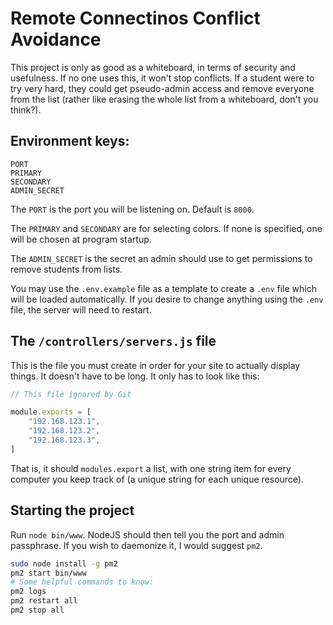 # Remote Connectinos Conflict Avoidance
This project is only as good as a whiteboard, in terms of security and usefulness. If no one uses this, it won't stop conflicts. If a student were to try very hard, they could get pseudo-admin access and remove everyone from the list (rather like erasing the whole list from a whiteboard, don't you think?).

## Environment keys:
```
PORT
PRIMARY
SECONDARY
ADMIN_SECRET
```

The `PORT` is the port you will be listening on. Default is `8000`.

The `PRIMARY` and `SECONDARY` are for selecting colors. If none is specified, one will be chosen at program startup.

The `ADMIN_SECRET` is the secret an admin should use to get permissions to remove students from lists.

You may use the `.env.example` file as a template to create a `.env` file which will be loaded automatically. If you desire to change anything using the `.env` file, the server will need to restart.

## The `/controllers/servers.js` file

This is the file you must create in order for your site to actually display things. It doesn't have to be long. It only has to look like this:

```JavaScript
// This file ignored by Git

module.exports = [
    "192.168.123.1",
    "192.168.123.2",
    "192.168.123.3",
]
```

That is, it should `modules.export` a list, with one string item for every computer you keep track of (a unique string for each unique resource).

## Starting the project

Run `node bin/www`. NodeJS should then tell you the port and admin passphrase. If you wish to daemonize it, I would suggest `pm2`.

```bash
sudo node install -g pm2
pm2 start bin/www
# Some helpful commands to know:
pm2 logs
pm2 restart all
pm2 stop all
```